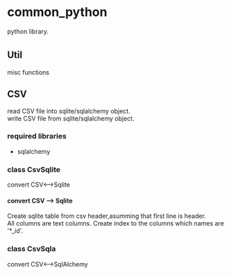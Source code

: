 common_python
=====
python library.

Util　　
-----
misc functions

CSV  
-----
read CSV file into sqlite/sqlalchemy object.  
write CSV file from sqlite/sqlalchemy object.  

### required libraries
+ sqlalchemy

### class CsvSqlite
convert CSV<-->Sqlite

#### convert CSV --> Sqlite

Create sqlite table from csv header,asumming that first line is header.  
All columns are text columns.
Create index to the columns which names are '*_id'.

### class CsvSqla
convert CSV<-->SqlAlchemy
